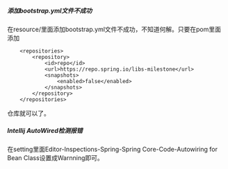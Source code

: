 ##### 添加bootstrap.yml文件不成功  

在resource/里面添加bootstrap.yml文件不成功，不知道何解。只要在pom里面添加  
```
	<repositories>
		<repository>
			<id>repo</id>
			<url>https://repo.spring.io/libs-milestone</url>
			<snapshots>
				<enabled>false</enabled>
			</snapshots>
		</repository>
	</repositories>
  ```
  仓库就可以了。  

##### Intellij AutoWired检测报错

在setting里面Editor-Inspections-Spring-Spring Core-Code-Autowiring for Bean Class设置成Warnning即可。

